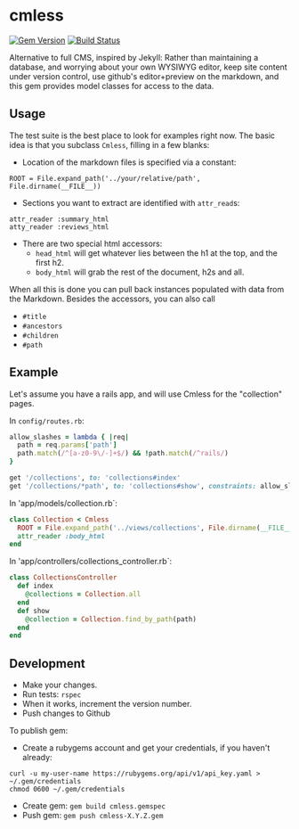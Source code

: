 # cmless

[![Gem Version](https://badge.fury.io/rb/cmless.svg)](http://badge.fury.io/rb/cmless)
[![Build Status](https://travis-ci.org/WGBH/cmless.svg)](https://travis-ci.org/WGBH/cmless)

Alternative to full CMS, inspired by Jekyll: Rather than maintaining a database,
and worrying about your own WYSIWYG editor, keep site content under version control,
use github's editor+preview on the markdown, and this gem provides model classes
for access to the data. 

## Usage

The test suite is the best place to look for examples right now.
The basic idea is that you subclass `Cmless`, filling in a few blanks:

- Location of the markdown files is specified via a constant:
```
ROOT = File.expand_path('../your/relative/path', File.dirname(__FILE__))
```
- Sections you want to extract are identified with `attr_read`s:
```
attr_reader :summary_html
atty_reader :reviews_html
```
- There are two special html accessors:
  - `head_html` will get whatever lies between the h1 at the top, and the first h2.
  - `body_html` will grab the rest of the document, h2s and all.

When all this is done you can pull back instances populated with data from the Markdown.
Besides the accessors, you can also call
  - `#title`
  - `#ancestors`
  - `#children`
  - `#path`

## Example

Let's assume you have a rails app, and will use Cmless for the "collection" pages.

In `config/routes.rb`:
```ruby
allow_slashes = lambda { |req|
  path = req.params['path']
  path.match(/^[a-z0-9\/-]+$/) && !path.match(/^rails/)
}

get '/collections', to: 'collections#index'
get '/collections/*path', to: 'collections#show', constraints: allow_slashes
```

In 'app/models/collection.rb`:
```ruby
class Collection < Cmless
  ROOT = File.expand_path('../views/collections', File.dirname(__FILE__))
  attr_reader :body_html
end
```

In 'app/controllers/collections_controller.rb`:
```ruby
class CollectionsController
  def index
    @collections = Collection.all
  end
  def show
    @collection = Collection.find_by_path(path)
  end
end
```

## Development

- Make your changes.
- Run tests: `rspec`
- When it works, increment the version number.
- Push changes to Github

To publish gem:
- Create a rubygems account and get your credentials, if you haven't already: 
```
curl -u my-user-name https://rubygems.org/api/v1/api_key.yaml > ~/.gem/credentials
chmod 0600 ~/.gem/credentials
```
- Create gem: `gem build cmless.gemspec`
- Push gem: `gem push cmless-X.Y.Z.gem`
